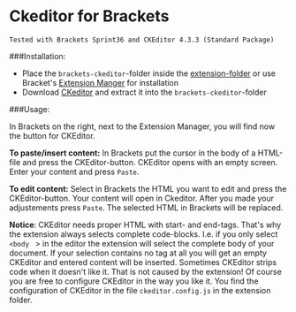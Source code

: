 # Ckeditor for Brackets
	Tested with Brackets Sprint36 and CKEditor 4.3.3 (Standard Package)

###Installation:


 * Place the ```brackets-ckeditor```-folder inside the [extension-folder](https://github.com/adobe/brackets/wiki/Extension-Location) or use Bracket's [Extension Manger](https://github.com/adobe/brackets/wiki/Brackets-Extensions) for installation
 * Download [CKeditor](http://ckeditor.com/download) and extract it into the ```brackets-ckeditor```-folder

###Usage:

In Brackets on the right, next to the Extension Manager, you will find now the button for CKEditor.

**To paste/insert content:** 
In Brackets put the cursor in the body of a HTML-file and press the CKEditor-button. CKEditor opens with an empty screen. Enter your content and press ```Paste```.

**To edit content:** 
Select in Brackets the HTML you want to edit and press the CKEditor-button. Your content will open in Ckeditor. After you made your adjustements press ```Paste```. The selected HTML in Brackets will be replaced.

**Notice**:
CKEditor needs proper HTML with start- and end-tags. That's why the extension always selects complete code-blocks. I.e. if you only select ```<body ``` > in the editor the extension will select the complete body of your document. If your selection contains no tag at all you will get an empty CKEditor and entered content will be inserted.
Sometimes CKEditor strips code when it doesn't like it. That is not caused by the extension! 
Of course you are free to configure CKEditor in the way you like it. You find the configuration of CKEditor in the file ```ckeditor.config.js``` in the extension folder.

